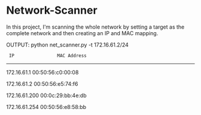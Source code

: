 # Network-Scanner
In this project, I'm scanning the whole network by setting a target as the complete network and then creating an IP and MAC mapping.


OUTPUT:
python net_scanner.py -t 172.16.61.2/24

     IP			       MAC Address
---------------------------------------------------------
172.16.61.1		     00:50:56:c0:00:08

172.16.61.2		     00:50:56:e5:74:f6

172.16.61.200		     00:0c:29:bb:4e:db
     
172.16.61.254		     00:50:56:e8:58:bb

